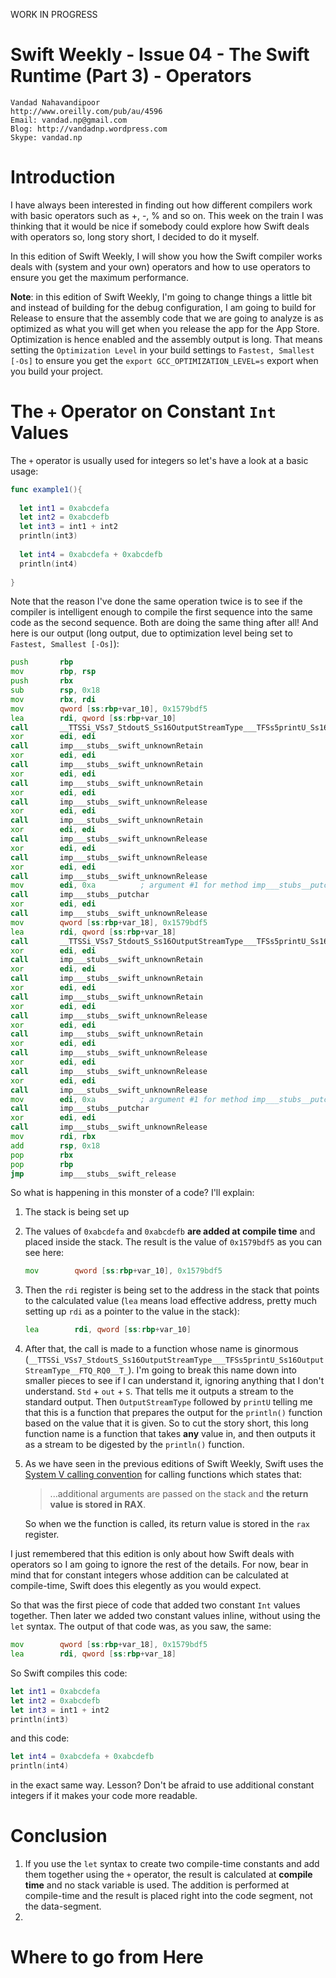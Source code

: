 WORK IN PROGRESS



Swift Weekly - Issue 04 - The Swift Runtime (Part 3) - Operators
===
	Vandad Nahavandipoor
	http://www.oreilly.com/pub/au/4596
	Email: vandad.np@gmail.com
	Blog: http://vandadnp.wordpress.com
	Skype: vandad.np

Introduction
===
I have always been interested in finding out how different compilers work with basic operators such as +, -, % and so on. This week on the train I was thinking that it would be nice if somebody could explore how Swift deals with operators so, long story short, I decided to do it myself.

In this edition of Swift Weekly, I will show you how the Swift compiler works deals with (system and your own) operators and how to use operators to ensure you get the maximum performance.

__Note__: in this edition of Swift Weekly, I'm going to change things a little bit and instead of building for the debug configuration, I am going to build for Release to ensure that the assembly code that we are going to analyze is as optimized as what you will get when you release the app for the App Store. Optimization is hence enabled and the assembly output is long. That means setting the `Optimization Level` in your build settings to `Fastest, Smallest [-Os]` to ensure you get the `export GCC_OPTIMIZATION_LEVEL=s` export when you build your project.

The `+` Operator on Constant `Int` Values
===
The `+` operator is usually used for integers so let's have a look at a basic usage:

```swift
func example1(){
  
  let int1 = 0xabcdefa
  let int2 = 0xabcdefb
  let int3 = int1 + int2
  println(int3)
  
  let int4 = 0xabcdefa + 0xabcdefb
  println(int4)
  
}
```

Note that the reason I've done the same operation twice is to see if the compiler is intelligent enough to compile the first sequence into the same code as the second sequence. Both are doing the same thing after all! And here is our output (long output, due to optimization level being set to `Fastest, Smallest [-Os]`):

```asm
push       rbp
mov        rbp, rsp
push       rbx
sub        rsp, 0x18
mov        rbx, rdi
mov        qword [ss:rbp+var_10], 0x1579bdf5
lea        rdi, qword [ss:rbp+var_10]
call       __TTSSi_VSs7_StdoutS_Ss16OutputStreamType___TFSs5printU_Ss16OutputStreamType__FTQ_RQ0__T_
xor        edi, edi
call       imp___stubs__swift_unknownRetain
xor        edi, edi
call       imp___stubs__swift_unknownRetain
xor        edi, edi
call       imp___stubs__swift_unknownRetain
xor        edi, edi
call       imp___stubs__swift_unknownRelease
xor        edi, edi
call       imp___stubs__swift_unknownRetain
xor        edi, edi
call       imp___stubs__swift_unknownRelease
xor        edi, edi
call       imp___stubs__swift_unknownRelease
xor        edi, edi
call       imp___stubs__swift_unknownRelease
mov        edi, 0xa          ; argument #1 for method imp___stubs__putchar
call       imp___stubs__putchar
xor        edi, edi
call       imp___stubs__swift_unknownRelease
mov        qword [ss:rbp+var_18], 0x1579bdf5
lea        rdi, qword [ss:rbp+var_18]
call       __TTSSi_VSs7_StdoutS_Ss16OutputStreamType___TFSs5printU_Ss16OutputStreamType__FTQ_RQ0__T_
xor        edi, edi
call       imp___stubs__swift_unknownRetain
xor        edi, edi
call       imp___stubs__swift_unknownRetain
xor        edi, edi
call       imp___stubs__swift_unknownRetain
xor        edi, edi
call       imp___stubs__swift_unknownRelease
xor        edi, edi
call       imp___stubs__swift_unknownRetain
xor        edi, edi
call       imp___stubs__swift_unknownRelease
xor        edi, edi
call       imp___stubs__swift_unknownRelease
xor        edi, edi
call       imp___stubs__swift_unknownRelease
mov        edi, 0xa          ; argument #1 for method imp___stubs__putchar
call       imp___stubs__putchar
xor        edi, edi
call       imp___stubs__swift_unknownRelease
mov        rdi, rbx
add        rsp, 0x18
pop        rbx
pop        rbp
jmp        imp___stubs__swift_release
```

So what is happening in this monster of a code? I'll explain:

1. The stack is being set up
2. The values of `0xabcdefa` and `0xabcdefb` __are added at compile time__ and placed inside the stack. The result is the value of `0x1579bdf5` as you can see here:

	```asm
	mov        qword [ss:rbp+var_10], 0x1579bdf5
	```
	
3. Then the `rdi` register is being set to the address in the stack that points to the calculated value (`lea` means load effective address, pretty much setting up `rdi` as a pointer to the value in the stack):

	```asm
	lea        rdi, qword [ss:rbp+var_10]
	```

4. After that, the call is made to a function whose name is ginormous (`__TTSSi_VSs7_StdoutS_Ss16OutputStreamType___TFSs5printU_Ss16OutputStreamType__FTQ_RQ0__T_`). I'm going to break this name down into smaller pieces to see if I can understand it, ignoring anything that I don't understand. `Std` + `out` + `S`. That tells me it outputs a stream to the standard output. Then `OutputStreamType` followed by `printU` telling me that this is a function that prepares the output for the `println()` function based on the value that it is given. So to cut the story short, this long function name is a function that takes __any__ value in, and then outputs it as a stream to be digested by the `println()` function.
5. As we have seen in the previous editions of Swift Weekly, Swift uses the [System V calling convention](http://en.wikipedia.org/wiki/X86_calling_conventions#System_V_AMD64_ABI) for calling functions which states that:

	> ...additional arguments are passed on the stack and __the return value is stored in RAX__.

	So when we the function is called, its return value is stored in the `rax` register.

I just remembered that this edition is only about how Swift deals with operators so I am going to ignore the rest of the details. For now, bear in mind that for constant integers whose addition can be calculated at compile-time, Swift does this elegently as you would expect.

So that was the first piece of code that added two constant `Int` values together. Then later we added two constant values inline, without using the `let` syntax. The output of that code was, as you saw, the same:

```asm
mov        qword [ss:rbp+var_18], 0x1579bdf5
lea        rdi, qword [ss:rbp+var_18]
```

So Swift compiles this code:

```swift
let int1 = 0xabcdefa
let int2 = 0xabcdefb
let int3 = int1 + int2
println(int3)
```

and this code:

```swift
let int4 = 0xabcdefa + 0xabcdefb
println(int4)
```

in the exact same way. Lesson? Don't be afraid to use additional constant integers if it makes your code more readable.


Conclusion
===
1.	If you use the `let` syntax to create two compile-time constants and add them together using the `+` operator, the result is calculated at __compile time__ and no stack variable is used. The addition is performed at compile-time and the result is placed right into the code segment, not the data-segment.
2. 

Where to go from Here
===

